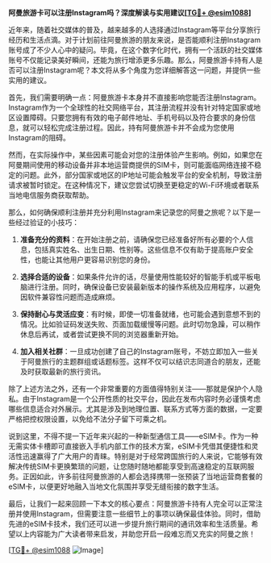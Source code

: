 **阿曼旅游卡可以注册Instagram吗？深度解读与实用建议[[TG💪+ @esim1088](https://t.me/s/esim1088)]**

近年来，随着社交媒体的普及，越来越多的人选择通过Instagram等平台分享旅行经历和生活点滴。对于计划前往阿曼旅游的朋友来说，是否能顺利注册Instagram账号成了不少人心中的疑问。毕竟，在这个数字化时代，拥有一个活跃的社交媒体账号不仅能记录美好瞬间，还能为旅行增添更多乐趣。那么，阿曼旅游卡持有人是否可以注册Instagram呢？本文将从多个角度为您详细解答这一问题，并提供一些实用的建议。

首先，我们需要明确一点：阿曼旅游卡本身并不直接影响您能否注册Instagram。Instagram作为一个全球性的社交网络平台，其注册流程并没有针对特定国家或地区设置障碍。只要您拥有有效的电子邮件地址、手机号码以及符合要求的身份信息，就可以轻松完成注册过程。因此，持有阿曼旅游卡并不会成为您使用Instagram的阻碍。

然而，在实际操作中，某些因素可能会对您的注册体验产生影响。例如，如果您在阿曼期间使用的移动设备并非本地运营商提供的SIM卡，则可能面临网络连接不稳定的问题。此外，部分国家或地区的IP地址可能会触发平台的安全机制，导致注册请求被暂时锁定。在这种情况下，建议您尝试切换至更稳定的Wi-Fi环境或者联系当地电信服务商获取帮助。

那么，如何确保顺利注册并充分利用Instagram来记录您的阿曼之旅呢？以下是一些经过验证的小技巧：

1. **准备充分的资料**：在开始注册之前，请确保您已经准备好所有必要的个人信息，包括真实姓名、出生日期、性别等。这些信息不仅有助于提高账户安全性，也能让其他用户更容易识别您的身份。
   
2. **选择合适的设备**：如果条件允许的话，尽量使用性能较好的智能手机或平板电脑进行注册。同时，确保设备已安装最新版本的操作系统及应用程序，以避免因软件兼容性问题而造成麻烦。

3. **保持耐心与灵活应变**：有时候，即使一切准备就绪，也可能会遇到意想不到的情况。比如验证码发送失败、页面加载缓慢等问题。此时切勿急躁，可以稍作休息后再试，或者尝试更换不同的浏览器重新开始。

4. **加入相关社群**：一旦成功创建了自己的Instagram账号，不妨立即加入一些关于阿曼旅行的主题群组或话题标签。这样不仅可以结识志同道合的朋友，还能及时获取最新的旅行资讯。

除了上述方法之外，还有一个非常重要的方面值得特别关注——那就是保护个人隐私。由于Instagram是一个公开性质的社交平台，因此在发布内容时务必谨慎考虑哪些信息适合对外展示。尤其是涉及到地理位置、联系方式等方面的数据，一定要严格把控权限设置，以免给不法分子留下可乘之机。

说到这里，不得不提一下近年来兴起的一种新型通信工具——eSIM卡。作为一种无需实体卡槽即可直接嵌入手机内部工作的技术方案，eSIM卡凭借其便捷性和灵活性迅速赢得了广大用户的青睐。特别是对于经常跨国旅行的人来说，它能够有效解决传统SIM卡更换繁琐的问题，让您随时随地都能享受到高速稳定的互联网服务。正因如此，许多前往阿曼旅游的人都会选择携带一张预装了当地运营商套餐的eSIM卡，以便更好地融入当地文化氛围并享受无缝衔接的数字生活。

最后，让我们一起来回顾一下本文的核心要点：阿曼旅游卡持有人完全可以正常注册并使用Instagram，但需要注意一些细节上的事项以确保最佳体验。同时，借助先进的eSIM卡技术，我们还可以进一步提升旅行期间的通讯效率和生活质量。希望以上内容能为广大读者带来启发，并助您开启一段难忘而又充实的阿曼之旅！

[[TG💪+ @esim1088](https://t.me/s/esim1088) ![Image](https://i.postimg.cc/4NQfJmqS/Snipaste-2025-05-13-00-14-12.png)]